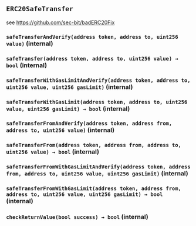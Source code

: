 ## `ERC20SafeTransfer`



see https://github.com/sec-bit/badERC20Fix



### `safeTransferAndVerify(address token, address to, uint256 value)` (internal)





### `safeTransfer(address token, address to, uint256 value) → bool` (internal)





### `safeTransferWithGasLimitAndVerify(address token, address to, uint256 value, uint256 gasLimit)` (internal)





### `safeTransferWithGasLimit(address token, address to, uint256 value, uint256 gasLimit) → bool` (internal)





### `safeTransferFromAndVerify(address token, address from, address to, uint256 value)` (internal)





### `safeTransferFrom(address token, address from, address to, uint256 value) → bool` (internal)





### `safeTransferFromWithGasLimitAndVerify(address token, address from, address to, uint256 value, uint256 gasLimit)` (internal)





### `safeTransferFromWithGasLimit(address token, address from, address to, uint256 value, uint256 gasLimit) → bool` (internal)





### `checkReturnValue(bool success) → bool` (internal)






